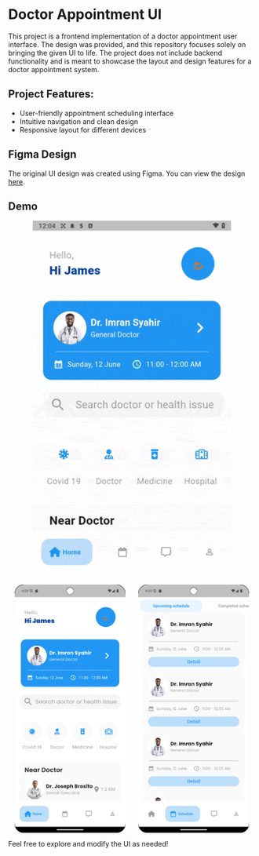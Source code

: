 # Doctor Appointment UI

This project is a frontend implementation of a doctor appointment user interface. The design was
provided, and this repository focuses solely on bringing the given UI to life. The project does not
include backend functionality and is meant to showcase the layout and design features for a doctor
appointment system.

## Project Features:

- User-friendly appointment scheduling interface
- Intuitive navigation and clean design
- Responsive layout for different devices

## Figma Design

The original UI design was created using Figma. You can view the
design [here](https://www.figma.com/design/DnopTYPYmZniIrHBuu2r3J/Dokterian---Doctor-Appointment-Mobile-App-(Community)?node-id=3-588&node-type=frame&t=7q1ES5OIvRGPptGE-0).

## Demo

<!-- GIF centered -->
<div style="text-align: center;">
  <img src="./screen_capture/screen_record.gif" alt="Screen Record GIF" style="width: 80%; height: auto;">
</div>

<!-- Screenshots on a new line, side by side -->
<div style="display: flex; justify-content: space-around; margin-top: 20px;">

  <!-- Screenshot 1 -->
  <img src="./screen_capture/screenshot1.png" alt="Screenshot 1" style="width: 45%; height: auto;">

  <!-- Screenshot 2 -->
  <img src="./screen_capture/screenshot2.png" alt="Screenshot 2" style="width: 45%; height: auto;">

</div>


Feel free to explore and modify the UI as needed!

